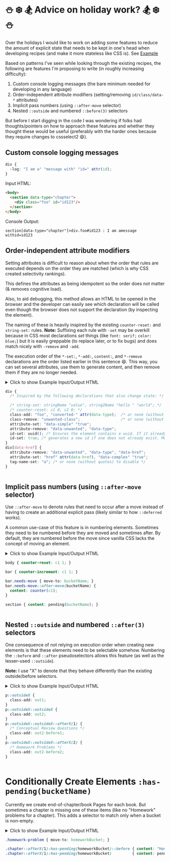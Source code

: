 # ⛄️ ❄️ 🏂  Advice on holiday work? 🏂 ❄️ ⛄️

Over the holidays I would like to work on adding some features to reduce the amount of explicit state that needs to be kept in one's head when developing recipes (and make it more stateless like CSS is). See [Example](https://github.com/Connexions/cnx-recipes/pull/112/commits/54d56faa4d5dedb3c7474ac6aff9620c994884cc)

Based on patterns I've seen while looking through the existing recipes, the following are features I'm proposing to write (in roughly increasing difficulty):

1. Custom console logging messages (the bare minimum needed for developing in any language)
1. Order-independent attribute modifiers (setting/removing `id/class/data-*` attributes)
1. Implicit pass numbers (using `::after-move` selector)
1. Nested `::outside` and numbered `::before(3)` selectors

But before I start digging in the code I was wondering if folks had thoughts/pointers on how to approach these features and whether they thought these would be useful (preferably with the harder ones because they require changes to cssselect2 :smile:).




## Custom console logging messages

```css
div {
  -log: "I am a" "message with" "id=" attr(id);
}
```

Input HTML:
```html
<body>
  <section data-type="chapter">
    <div class="foo" id="id123"/>
  </section>
</body>
```

Console Output:
```
section[data-type="chapter"]>div.foo#id123 : I am amessage withid=id123
```




## Order-independent attribute modifiers

Setting attributes is difficult to reason about when the order that rules are executed
depends on the order they are matched (which is why CSS created selectivity rankings).

This defines the attributes as being idempotent so the order does not matter (& removes cognitive load).

Also, to aid debugging, this method allows an HTML to be opened in the browser and the developer can easily see which declaration will be called even though the browser does not support the declaration (by inspecting the element).

The naming of these is heavily inspired by the existing `counter-reset:` and `string-set:` rules. **Note:** Suffixing each rule with `-set` may be overkill because in CSS most declarations _set_ things (like `font: serif;` `color: blue;`) but it is easily greppable (to replace later, or to fix bugs) and does match nicely with `-remove` and `-add`.

The execution order of the `*-set:`, `*-add:`, `content:`, and `*-remove` declarations are the order listed earlier in this sentence :smile:. This way, you can set several attributes, use them to generate content, and then remove them if they are no longer needed.

<details>
<summary>Click to show Example Input/Output HTML

```css
div {
  /* Inspired by the following declarations that also change state: */

  /* string-set: stringName "value", string2Name "hello " "world"; */
  /* counter-reset: c1 0, c2 0; */
  class-add: "foo", "converted-" attr(data-type);  /* or none (without quotes) to disable */
  class-remove: "unwanted-class";                  /* or none (without quotes) to disable (...) */
  attribute-set: "data-simple" "true";
  attribute-remove: "data-unwanted", "data-type";
  id-set: uuid(); /* Ensures the element contains a uuid. If it already has one then this will error */
  id-set: true; /* generates a new id if one does not already exist. Mostly for debugging. */
}
div[data-href] {
  attribute-remove: "data-unwanted", "data-type", "data-href";
  attribute-set: "href" attr(data-href), "data-complex" "true";
  tag-name-set: "a"; /* or none (without quotes) to disable */
}
```

</summary>


Input HTML:
```html
<body>
  <div data-type="example" class="test unwanted-class"/>
  <div data-type="link" id="link999" data-href="http://cnx.org"/>
  <div data-type="example" data-unwanted="123"/>
</body>
```

Output HTML:
```html
<body>
  <div class="test foo converted-example" id="id123"   data-simple="true" />
  <a   class="foo converted-link"         id="link999" data-complex="true" data-href="http://cnx.org" />
  <div class="foo converted-example"      id="id234"   data-simple="true" />
</body>
```

</details>




## Implicit pass numbers (using `::after-move` selector)

Use `::after-move` to denote rules that need to occur after a move instead of having to create an additional explicit pass (likely similar to how `::deferred` works).

A common use-case of this feature is in numbering elements. Sometimes they need to be numbered before they are moved and sometimes after. By default, they are numbered before the move since vanilla CSS lacks the concept of moving an element.

<details>
<summary>Click to show Example Input/Output HTML

```css
body { counter-reset: c1 1; }

bar { counter-increment: c1 1; }

bar.needs-move { move-to: bucketName; }
bar.needs-move::after-move(bucketName) {
  content: counter(c1);
}

section { content: pending(bucketName); }
```
</summary>

Input HTML:
```html
<body>
  <bar/>
  <bar class="needs-move"/>
  <bar/>
  <bar class="needs-move"/>
  <section/>
</body>
```

Output HTML:
```html
<body>
  <bar/>
  <bar/>
  <section>
    <bar class="needs-move">3</bar>
    <bar class="needs-move">4</bar>
  </section>
</body>
```
</details>







## Nested `::outside` and numbered `::after(3)` selectors

One consequence of not relying on execution order when creating new elements is that these elements need to be selectable somehow. Numbering the `::before` and `::after` pseudoselectors allows this feature (as well as the lesser-used `::outside`).

**Note:** I use "X" to denote that they behave differently
than the existing outside/before selectors.

<details>

<summary>Click to show Example Input/Output HTML

```css
p::outsideX {
  class-add: out1;
}
p::outsideX::outsideX {
  class-add: out2;
}
p::outsideX::outsideX::afterX(1) {
  /* Conceptual Review Questions */
  class-add: out2-before1;
}
p::outsideX::outsideX::afterX(2) {
  /* Homework Problems */
  class-add: out2-before2;
}
```

</summary>

Input HTML:
```html
<body>
  <p/>
</body>
```

Output HTML:
```html
<body>
  <div class="out2">
    <div class="out2-before2"/>
    <div class="out2-before1"/>
    <div class="out1">
      <p/>
    </div>
  </div>
</body>
```

</details>


# Conditionally Create Elements `:has-pending(bucketName)`

Currently we create end-of-chapter/book Pages for each book. But sometimes a chapter is missing one of these items (like no "Homework" problems for a chapter). This adds a selector to match only when a bucket is non-empty.

<details>

<summary>Click to show Example Input/Output HTML

```css
.homework-problem { move-to: homeworkBucket; }

.chapter::afterX(1):has-pending(homeworkBucket)::before { content: "Homework Problems"; }
.chapter::afterX(1):has-pending(homeworkBucket)         { content: pending(homeworkBucket); }
```

</summary>

Input HTML:
```html
<body>
  <div class="chapter">
    <p class="homework-problem">What is 2+2?</p>
    <p>Hello chapter with homework</p>
  </div>
  <div class="chapter">
    <p>Hello chapter without homework</p>
  </div>
</body>
```

Output HTML:
```html
<body>
  <div class="chapter">
    <p>Hello chapter with homework</p>
    <div>
      <div>Homework Problems</div>
      <p class="homework-problem">What is 2+2?</p>
    </div>
  </div>
  <div class="chapter">
    <p>Hello chapter without homework</p>
  </div>
</body>
```

</details>
